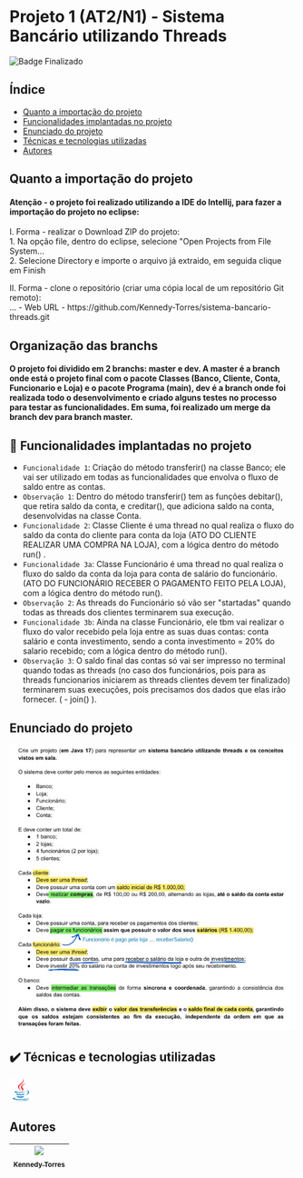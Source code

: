 # Projeto 1 (AT2/N1) - Sistema Bancário utilizando Threads

![Badge Finalizado](https://img.shields.io/static/v1?label=STATUS&message=%20FINALIZADO&color=GREEN&style=for-the-badge)


## Índice 
- [Quanto a importação do projeto](#quanto-a-importação-do-projeto)
- [Funcionalidades implantadas no projeto](#hammer-funcionalidades-implantadas-no-projeto)
- [Enunciado do projeto](#enunciado-do-projeto)
- [Técnicas e tecnologias utilizadas](#️-técnicas-e-tecnologias-utilizadas)
- [Autores](#autores)

## Quanto a importação do projeto
<div>
  <h4> Atenção - o projeto foi realizado utilizando a IDE do Intellij, para fazer a importação do projeto no eclipse:</h4>
    <p>
     I. Forma - realizar o Download ZIP do projeto:<br>
      1. Na opção file, dentro do eclipse, selecione "Open Projects from File System...<br>
      2. Selecione Directory e importe o arquivo já extraido, em seguida clique em Finish
    </p>
    <p>
      II. Forma - clone o repositório (criar uma cópia local de um repositório Git remoto):<br>
       ... - Web URL - https://github.com/Kennedy-Torres/sistema-bancario-threads.git 
    </p>
  
</div>

## Organização das branchs
<div>
  <h4>
    <p>
    O projeto foi dividido em 2 branchs: master e dev. A master é a branch onde está o projeto final com o pacote Classes (Banco, Cliente, Conta, Funcionario e Loja) e o pacote Programa (main), dev é a           branch onde foi realizada todo o desenvolvimento e criado alguns testes no processo para testar as funcionalidades. Em suma, foi realizado um merge da branch dev para branch master.
    </p>
  </h4>
</div>

## :hammer: Funcionalidades implantadas no projeto

- `Funcionalidade 1`: Criação do método transferir() na classe Banco; ele vai ser utilizado em todas as funcionalidades que envolva o fluxo de saldo entre as contas.
- `Observação 1`: Dentro do método transferir() tem as funções debitar(), que retira saldo da conta, e creditar(), que adiciona saldo na conta, desenvolvidas na classe Conta.
- `Funcionalidade 2`: Classe Cliente é uma thread no qual realiza o fluxo do saldo da conta do cliente para conta da loja (ATO DO CLIENTE REALIZAR UMA COMPRA NA LOJA), com a lógica dentro do método run() .
- `Funcionalidade 3a`: Classe Funcionário é uma thread no qual realiza o fluxo do saldo da conta da loja para conta de salário do funcionário. (ATO DO FUNCIONÁRIO RECEBER O PAGAMENTO FEITO PELA LOJA), com a lógica dentro do método run().
- `Observação 2`: As threads do Funcionário só vão ser "startadas" quando todas as threads dos clientes terminarem sua execução. 
- `Funcionalidade 3b`: Ainda na classe Funcionário, ele tbm vai realizar o fluxo do valor recebido pela loja entre as suas duas contas: conta salário e conta investimento, sendo a conta investimento = 20% do salario recebido; com a lógica dentro do método run().
- `Observação 3`: O saldo final das contas só vai ser impresso no terminal quando todas as threads (no caso dos funcionários, pois para as threads funcionarios iniciarem as threads clientes devem ter finalizado) terminarem suas execuções, pois precisamos dos dados que elas irão fornecer. ( - join() ).

## Enunciado do projeto

![Enunciado do Projeto](Enunciado.jpg)

  
## ✔️ Técnicas e tecnologias utilizadas

<img src="https://raw.githubusercontent.com/devicons/devicon/master/icons/java/java-original.svg" alt="c" width="40" height="40"/>

## Autores

| [<img src="https://avatars.githubusercontent.com/u/128331199?v=4" width=115><br><sub>Kennedy Torres</sub>](https://github.com/Kennedy-Torres) | 
| :---: |
